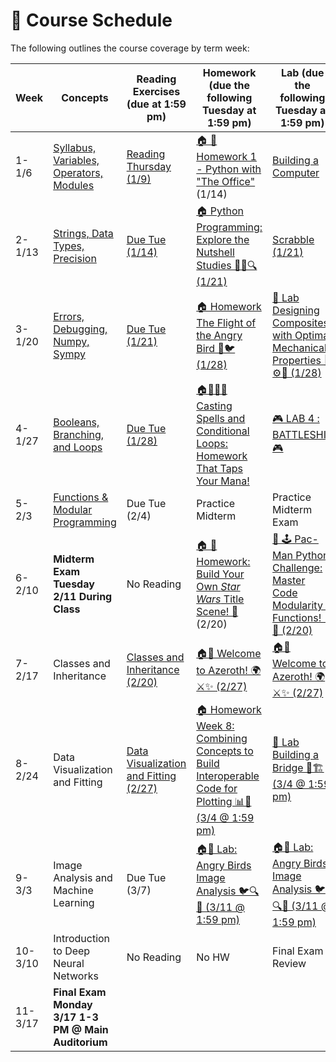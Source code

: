 # 📆 Course Schedule

The following outlines the course coverage by term week:

| Week    | Concepts                                                              | Reading Exercises (due at 1:59 pm)                    | Homework (due the following Tuesday at 1:59 pm)                                                                    | Lab (due the following Tuesday at 1:59 pm)                    |
| ------- | --------------------------------------------------------------------- | ----------------------------------------------------- | ------------------------------------------------------------------------------------------------------------------ | ------------------------------------------------------------- |
| 1-1/6   | [Syllabus, Variables, Operators, Modules](../week_1/lecture/index.md) | [Reading Thursday (1/9)](../week_1/readings/index.md) | [🏠 🧠 Homework 1 - Python with "The Office"](../week_1/homework/1_Homework_1_Python_with_The_Office.ipynb) (1/14) | [Building a Computer](../week_1/lab/1_building-a-computer.md) |
| 2-1/13  | [Strings, Data Types, Precision](../week_2/lecture/index.md)          | [Due Tue (1/14)](../week_2/readings/index.md)         | [🏠 Python Programming: Explore the Nutshell Studies 🕵️‍♀️🔍 (1/21)](../week_2/homework/1_homework.ipynb)             | [Scrabble (1/21)](../week_2/lab/1_lab_scrabble.ipynb)         |
| 3-1/20  | [Errors, Debugging, Numpy, Sympy](../week_3/lecture/index.md)                       | [Due Tue (1/21)](../week_3/readings/index.md)                                        | [🏠 Homework The Flight of the Angry Bird 🚀🐦 (1/28)](../week_3/homework/angry_bird.ipynb)                                                                                       | [🧪 Lab Designing Composites with Optimal Mechanical Properties 🔩⚙️💪 (1/28)](../week_3/lab/1_lab_composite.ipynb)                                       |
| 4-1/27  | [Booleans, Branching, and Loops](../week_4/lecture/index.md)                                                       | [Due Tue (1/28)](../week_4/readings/index.md)                                        |       [🏠🧙‍♂️📜 Casting Spells and Conditional Loops: Homework That Taps Your Mana!](../week_4/homework/homework_4.ipynb)                          | [🎮 LAB 4 : BATTLESHIP 🎮](../week_4/lab4/Lab_4_Battleship.ipynb)                                  |
| 5-2/3   |  [Functions & Modular Programming](../week_5/readings/index.md)            | Due Tue (2/4)                                         | Practice Midterm                                                                                                   | Practice Midterm Exam                                         |
| 6-2/10  | **Midterm Exam Tuesday 2/11 During Class**                         | No Reading                                            | [🏠 🚀 Homework: Build Your Own *Star Wars* Title Scene! 🌌 ](../week_6/homework/1_star_wars_q.ipynb) (2/20)                                                                                                   | [ 🧪 🕹️ Pac-Man Python Challenge: Master Code Modularity & Functions! 🍒👻 (2/20)](../week_6/lab/1_PacMan.ipynb)                             |
| 7-2/17  |  Classes and Inheritance                                   | [Classes and Inheritance (2/20)](../week_7/readings/index.md)                                        | [🏠🧪 Welcome to Azeroth! 🌍⚔️✨   (2/27) ](../week_7/lab/1_world_of_warcraft.ipynb)                                                                                                   | [🏠🧪 Welcome to Azeroth! 🌍⚔️✨   (2/27) ](../week_7/lab/1_world_of_warcraft.ipynb)                                          |
| 8-2/24  |                     Data Visualization and Fitting                          |               [Data Visualization and Fitting (2/27)](../week_8/readings/index.md)                         | [🏠 Homework Week 8: Combining Concepts to Build Interoperable Code for Plotting 📊🔧 (3/4 @ 1:59 pm)](../week_8/homework/1_homework.ipynb)                                                                       | [🧪 Lab Building a Bridge 🌉🏗️ (3/4 @ 1:59 pm)](../week_8/lab/1_lab_building_bridge.ipynb)                                |
| 9-3/3   | Image Analysis and Machine Learning                                        | Due Tue (3/7)                                         |  [🏠🧪 Lab: Angry Birds Image Analysis 🐦🔍🎯 (3/11 @ 1:59 pm)](../week_9/lab/1_angry_birds_image.ipynb)                                                                                                    | [🏠🧪 Lab: Angry Birds Image Analysis 🐦🔍🎯 (3/11 @ 1:59 pm)](../week_9/lab/1_angry_birds_image.ipynb)                                   |
| 10-3/10 | Introduction to Deep Neural Networks                                                 | No Reading                                            | No HW                                                                                                              |  Final Exam Review                                     |
| 11-3/17 | **Final Exam Monday 3/17 1-3 PM @ Main Auditorium**                                                        |                                                       |                                                                                                                    |                                                               |
